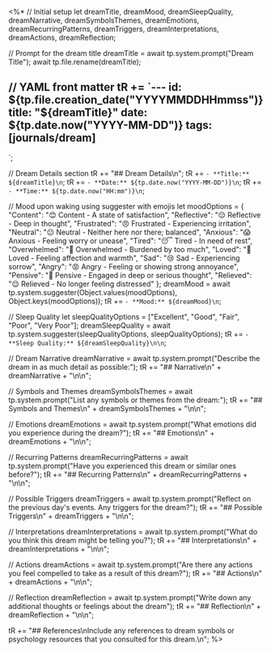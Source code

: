 <%*
// Initial setup
let dreamTitle, dreamMood, dreamSleepQuality, dreamNarrative, dreamSymbolsThemes, dreamEmotions, dreamRecurringPatterns, dreamTriggers, dreamInterpretations, dreamActions, dreamReflection;

// Prompt for the dream title
dreamTitle = await tp.system.prompt("Dream Title");
await tp.file.rename(dreamTitle);

// YAML front matter
tR += `---
id: ${tp.file.creation_date("YYYYMMDDHHmmss")}
title: "${dreamTitle}"
date: ${tp.date.now("YYYY-MM-DD")}
tags: [journals/dream]
---

`;

// Dream Details section
tR += "## Dream Details\n";
tR += `- **Title:** ${dreamTitle}\n`;
tR += `- **Date:** ${tp.date.now("YYYY-MM-DD")}\n`;
tR += `- **Time:** ${tp.date.now("HH:mm")}\n`;

// Mood upon waking using suggester with emojis
let moodOptions = {
  "Content": "😊 Content - A state of satisfaction",
  "Reflective": "😔 Reflective - Deep in thought",
  "Frustrated": "😠 Frustrated - Experiencing irritation",
  "Neutral": "😐 Neutral - Neither here nor there; balanced",
  "Anxious": "😱 Anxious - Feeling worry or unease",
  "Tired": "😴 Tired - In need of rest",
  "Overwhelmed": "🤯 Overwhelmed - Burdened by too much",
  "Loved": "🥰 Loved - Feeling affection and warmth",
  "Sad": "😢 Sad - Experiencing sorrow",
  "Angry": "😡 Angry - Feeling or showing strong annoyance",
  "Pensive": "🤔 Pensive - Engaged in deep or serious thought",
  "Relieved": "😌 Relieved - No longer feeling distressed"
};
dreamMood = await tp.system.suggester(Object.values(moodOptions), Object.keys(moodOptions));
tR += `- **Mood:** ${dreamMood}\n`;

// Sleep Quality
let sleepQualityOptions = ["Excellent", "Good", "Fair", "Poor", "Very Poor"];
dreamSleepQuality = await tp.system.suggester(sleepQualityOptions, sleepQualityOptions);
tR += `- **Sleep Quality:** ${dreamSleepQuality}\n\n`;

// Dream Narrative
dreamNarrative = await tp.system.prompt("Describe the dream in as much detail as possible:");
tR += "## Narrative\n" + dreamNarrative + "\n\n";

// Symbols and Themes
dreamSymbolsThemes = await tp.system.prompt("List any symbols or themes from the dream:");
tR += "## Symbols and Themes\n" + dreamSymbolsThemes + "\n\n";

// Emotions
dreamEmotions = await tp.system.prompt("What emotions did you experience during the dream?");
tR += "## Emotions\n" + dreamEmotions + "\n\n";

// Recurring Patterns
dreamRecurringPatterns = await tp.system.prompt("Have you experienced this dream or similar ones before?");
tR += "## Recurring Patterns\n" + dreamRecurringPatterns + "\n\n";

// Possible Triggers
dreamTriggers = await tp.system.prompt("Reflect on the previous day's events. Any triggers for the dream?");
tR += "## Possible Triggers\n" + dreamTriggers + "\n\n";

// Interpretations
dreamInterpretations = await tp.system.prompt("What do you think this dream might be telling you?");
tR += "## Interpretations\n" + dreamInterpretations + "\n\n";

// Actions
dreamActions = await tp.system.prompt("Are there any actions you feel compelled to take as a result of this dream?");
tR += "## Actions\n" + dreamActions + "\n\n";

// Reflection
dreamReflection = await tp.system.prompt("Write down any additional thoughts or feelings about the dream");
tR += "## Reflection\n" + dreamReflection + "\n\n";

tR += "## References\nInclude any references to dream symbols or psychology resources that you consulted for this dream.\n";
%>
